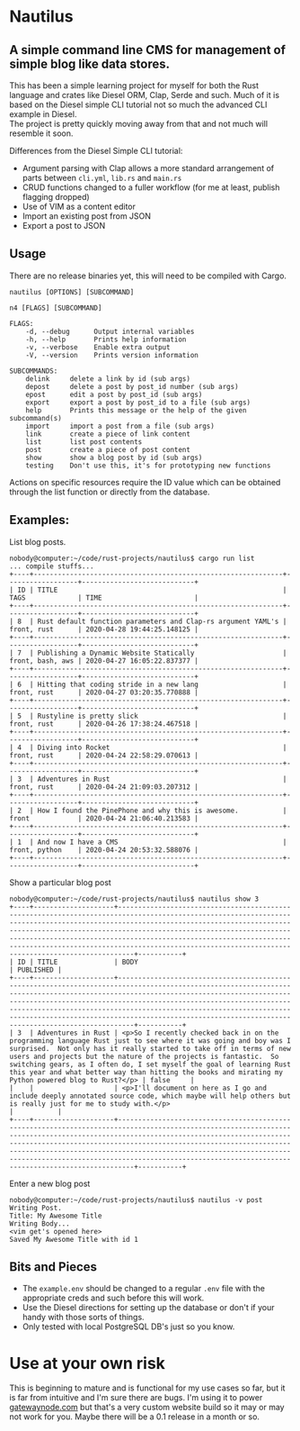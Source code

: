 Nautilus
========
A simple command line CMS for management of simple blog like data stores.
------------------------------------------------------------------
This has been a simple learning project for myself for both the Rust language
and crates like Diesel ORM, Clap, Serde and such.  Much of it is based on the
Diesel simple CLI tutorial not so much the advanced CLI example in Diesel.  
The project is pretty quickly moving away from that and not much will resemble
it soon.   

Differences from the Diesel Simple CLI tutorial:
* Argument parsing with Clap allows a more standard arrangement of parts between ``cli.yml``, ``lib.rs`` and ``main.rs``
* CRUD functions changed to a fuller workflow (for me at least, publish flagging dropped)
* Use of VIM as a content editor
* Import an existing post from JSON
* Export a post to JSON

Usage
-----
There are no release binaries yet, this will need to be compiled with Cargo.

```
nautilus [OPTIONS] [SUBCOMMAND]

n4 [FLAGS] [SUBCOMMAND]

FLAGS:
    -d, --debug      Output internal variables
    -h, --help       Prints help information
    -v, --verbose    Enable extra output
    -V, --version    Prints version information

SUBCOMMANDS:
    delink     delete a link by id (sub args)
    depost     delete a post by post_id number (sub args)
    epost      edit a post by post_id (sub args)
    export     export a post by post_id to a file (sub args)
    help       Prints this message or the help of the given subcommand(s)
    import     import a post from a file (sub args)
    link       create a piece of link content
    list       list post contents
    post       create a piece of post content
    show       show a blog post by id (sub args)
    testing    Don't use this, it's for prototyping new functions

```

Actions on specific resources require the ID value which can be obtained through
the list function or directly from the database.

Examples:
---------
List blog posts.
```
nobody@computer:~/code/rust-projects/nautilus$ cargo run list
... compile stuffs...
+----+--------------------------------------------------------------+------------------+----------------------------+
| ID | TITLE                                                        | TAGS             | TIME                       |
+----+--------------------------------------------------------------+------------------+----------------------------+
| 8  | Rust default function parameters and Clap-rs argument YAML's | front, rust      | 2020-04-28 19:44:25.148125 |
+----+--------------------------------------------------------------+------------------+----------------------------+
| 7  | Publishing a Dynamic Website Statically                      | front, bash, aws | 2020-04-27 16:05:22.837377 |
+----+--------------------------------------------------------------+------------------+----------------------------+
| 6  | Hitting that coding stride in a new lang                     | front, rust      | 2020-04-27 03:20:35.770888 |
+----+--------------------------------------------------------------+------------------+----------------------------+
| 5  | Rustyline is pretty slick                                    | front, rust      | 2020-04-26 17:38:24.467518 |
+----+--------------------------------------------------------------+------------------+----------------------------+
| 4  | Diving into Rocket                                           | front, rust      | 2020-04-24 22:58:29.070613 |
+----+--------------------------------------------------------------+------------------+----------------------------+
| 3  | Adventures in Rust                                           | front, rust      | 2020-04-24 21:09:03.207312 |
+----+--------------------------------------------------------------+------------------+----------------------------+
| 2  | How I found the PinePhone and why this is awesome.           | front            | 2020-04-24 21:06:40.213583 |
+----+--------------------------------------------------------------+------------------+----------------------------+
| 1  | And now I have a CMS                                         | front, python    | 2020-04-24 20:53:32.588076 |
+----+--------------------------------------------------------------+------------------+----------------------------+
```

Show a particular blog post
```
nobody@computer:~/code/rust-projects/nautilus$ nautilus show 3
+----+--------------------+----------------------------------------------------------------------------------------------------------------------------------------------------------------------------------------------------------------------------------------------------------------------------------------------------------------------------------------------------------------------------------------------------------------------------------------+-----------+
| ID | TITLE              | BODY                                                                                                                                                                                                                                                                                                                                                                                                                                   | PUBLISHED |
+----+--------------------+----------------------------------------------------------------------------------------------------------------------------------------------------------------------------------------------------------------------------------------------------------------------------------------------------------------------------------------------------------------------------------------------------------------------------------------+-----------+
| 3  | Adventures in Rust | <p>So I recently checked back in on the programming language Rust just to see where it was going and boy was I surprised.  Not only has it really started to take off in terms of new users and projects but the nature of the projects is fantastic.  So switching gears, as I often do, I set myself the goal of learning Rust this year and what better way than hitting the books and mirating my Python powered blog to Rust?</p> | false     |
|    |                    | <p>I'll document on here as I go and include deeply annotated source code, which maybe will help others but is really just for me to study with.</p>                                                                                                                                                                                                                                                                                   |           |
+----+--------------------+----------------------------------------------------------------------------------------------------------------------------------------------------------------------------------------------------------------------------------------------------------------------------------------------------------------------------------------------------------------------------------------------------------------------------------------+-----------+
```

Enter a new blog post
```
nobody@computer:~/code/rust-projects/nautilus$ nautilus -v post
Writing Post.
Title: My Awesome Title
Writing Body...
<vim get's opened here>
Saved My Awesome Title with id 1
```

Bits and Pieces
---------------
* The ``example.env`` should be changed to a regular ``.env`` file with the
appropriate creds and such before this will work.
* Use the Diesel directions for setting up the database or don't if your handy
with those sorts of things.
* Only tested with local PostgreSQL DB's just so you know.

Use at your own risk
====================
This is beginning to mature and is functional for my use cases so far, but it is
far from intuitive and I'm sure there are bugs.  I'm using it to power
[gatewaynode.com](https://gatewaynode.com) but that's a very custom website
build so it may or may not work for you.  Maybe there will be a 0.1 release in
a month or so.
